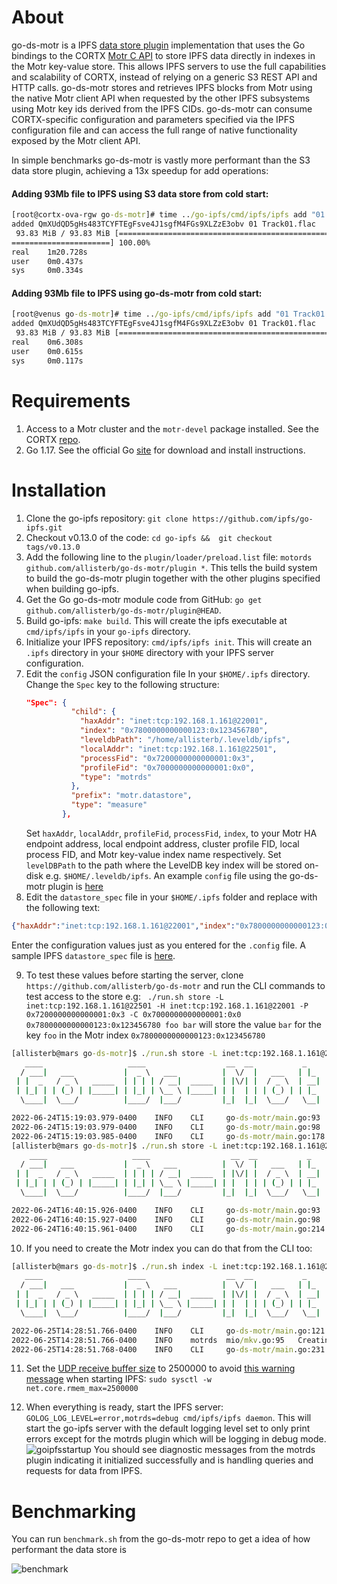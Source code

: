 # About

go-ds-motr is a IPFS [data store plugin](https://github.com/ipfs/go-datastore) implementation that uses the Go bindings to the CORTX [Motr C API](https://github.com/Seagate/cortx-motr/blob/main/doc/motr-developer-guide.md) to store IPFS data directly in indexes in the Motr key-value store. This allows IPFS servers to use the full capabilities and scalability of CORTX, instead of relying on a generic S3 REST API and HTTP calls. go-ds-motr stores and retrieves IPFS blocks from Motr using the native Motr client API when requested by the other IPFS subsystems using Motr key ids derived from the IPFS CIDs. go-ds-motr can consume CORTX-specific configuration and parameters specified via the IPFS configuration file and can access the full range of native functionality exposed by the Motr client API.

In simple benchmarks go-ds-motr is vastly more performant than the S3 data store plugin, achieving a 13x speedup for add operations:
#### Adding 93Mb file to IPFS using S3 data store from cold start:
```cmd
[root@cortx-ova-rgw go-ds-motr]# time ../go-ipfs/cmd/ipfs/ipfs add "01 Track01.flac"                                                                                                           
added QmXUdQD5gHs483TCYFTEgFsve4J1sgfM4FGs9XLZzE3obv 01 Track01.flac                                                                                                                           
 93.83 MiB / 93.83 MiB [=======================================================================================================================================================================
======================] 100.00%                                                                                                                                                                
real    1m20.728s                                                                                                                                                                              
user    0m0.437s                                                                                                                                                                               
sys     0m0.334s                                                                                                            
```
#### Adding 93Mb file to IPFS using go-ds-motr from cold start:
```cmd
[root@venus go-ds-motr]# time ../go-ipfs/cmd/ipfs/ipfs add "01 Track01.flac"                                                                                                                   
added QmXUdQD5gHs483TCYFTEgFsve4J1sgfM4FGs9XLZzE3obv 01 Track01.flac                                                                                                                           
 93.83 MiB / 93.83 MiB [==============================================================================================================================================================] 100.00%
real    0m6.308s                                                                                                
user    0m0.615s                                                                                             
sys     0m0.117s
```


# Requirements
1. Access to a Motr cluster and the `motr-devel` package installed. See the CORTX [repo](https://github.com/Seagate/cortx/releases).
2. Go 1.17. See the official Go [site](https://go.dev/doc/install) for download and install instructions.

# Installation
1. Clone the go-ipfs repository: `git clone https://github.com/ipfs/go-ipfs.git`
2. Checkout v0.13.0 of the code: `cd go-ipfs &&  git checkout tags/v0.13.0`
3. Add the following line to the `plugin/loader/preload.list` file: `motords github.com/allisterb/go-ds-motr/plugin *`. This tells the build system to build the go-ds-motr plugin together with the other plugins specified when building go-ipfs.
4. Get the Go go-ds-motr module code from GitHub: `go get github.com/allisterb/go-ds-motr/plugin@HEAD`.
5. Build go-ipfs: `make build`. This will create the ipfs executable at `cmd/ipfs/ipfs` in your `go-ipfs` directory.
6. Initialize your IPFS repository: `cmd/ipfs/ipfs init`. This will create an `.ipfs` directory in your `$HOME` directory with your IPFS server configuration.
7. Edit the `config` JSON configuration file In your `$HOME/.ipfs` directory. Change the `Spec` key to the following structure:
    ```json
    "Spec": {
              "child": {
                "haxAddr": "inet:tcp:192.168.1.161@22001",
                "index": "0x7800000000000123:0x123456780",
                "leveldbPath": "/home/allisterb/.leveldb/ipfs",
                "localAddr": "inet:tcp:192.168.1.161@22501",
                "processFid": "0x7200000000000001:0x3",
                "profileFid": "0x7000000000000001:0x0",
                "type": "motrds"
              },
              "prefix": "motr.datastore",
              "type": "measure"
            },
    ```
    Set `haxAddr`, `localAddr`, `profileFid`, `processFid`, `index`, to your Motr HA endpoint address, local endpoint address, cluster profile FID, local process FID, and Motr key-value index name respectively. Set `levelDBPath` to the path where the LevelDB key index will be stored on-disk e.g. `$HOME/.leveldb/ipfs`. An example `config` file using the go-ds-motr plugin is [here](https://github.com/allisterb/go-ds-motr)
8. Edit the `datastore_spec` file in your `$HOME/.ipfs` folder and replace with the following text:
```json 
{"haxAddr":"inet:tcp:192.168.1.161@22001","index":"0x7800000000000123:0x123456780","leveldbPath":"/home/allisterb/.leveldb/ipfs","localAddr":"inet:tcp:192.168.1.161@22501","processFid":"0x7200000000000001:0x3","profileFid":"0x7000000000000001:0x0"}
```
Enter the configuration values just as you entered for the `.config` file. A sample IPFS `datastore_spec` file is [here](https://github.com/allisterb/go-ds-motr/blob/master/config_example/datastore_spec).

9. To test these values before starting the server, clone `https://github.com/allisterb/go-ds-motr` and run the CLI commands to test access to the store e.g:
` ./run.sh store -L inet:tcp:192.168.1.161@22501 -H inet:tcp:192.168.1.161@22001 -P 0x7200000000000001:0x3 -C 0x7000000000000001:0x0 0x7800000000000123:0x123456780 foo bar`
will store the value `bar` for the key `foo` in the Motr  index `0x7800000000000123:0x123456780`
```cmd
[allisterb@mars go-ds-motr]$ ./run.sh store -L inet:tcp:192.168.1.161@22501 -H inet:tcp:192.168.1.161@22001 -P 0x7200000000000001:0x3 -C 0x7000000000000001:0x0 0x7800000000000123:0x123456780 foo bar
   ____                   ____                  __  __           _
  / ___|   ___           |  _ \   ___          |  \/  |   ___   | |_   _ __
 | |  _   / _ \   _____  | | | | / __|  _____  | |\/| |  / _ \  | __| | '__|
 | |_| | | (_) | |_____| | |_| | \__ \ |_____| | |  | | | (_) | | |_  | |
  \____|  \___/          |____/  |___/         |_|  |_|  \___/   \__| |_|

2022-06-24T15:19:03.979-0400    INFO    CLI     go-ds-motr/main.go:93   Initialized Motr client.
2022-06-24T15:19:03.979-0400    INFO    CLI     go-ds-motr/main.go:98   initialized Motr key-value index 0x7800000000000123:0x123456780.
2022-06-24T15:19:03.985-0400    INFO    CLI     go-ds-motr/main.go:178  Put object at key foo in index 0x7800000000000123:0x123456780
[allisterb@mars go-ds-motr]$ ./run.sh store -L inet:tcp:192.168.1.161@22501 -H inet:tcp:192.168.1.161@22001 -P 0x7200000000000001:0x3 -C 0x7000000000000001:0x0 0x7800000000000123:0x123456780 foo -s
    ____                   ____                  __  __           _
  / ___|   ___           |  _ \   ___          |  \/  |   ___   | |_   _ __
 | |  _   / _ \   _____  | | | | / __|  _____  | |\/| |  / _ \  | __| | '__|
 | |_| | | (_) | |_____| | |_| | \__ \ |_____| | |  | | | (_) | | |_  | |
  \____|  \___/          |____/  |___/         |_|  |_|  \___/   \__| |_|

2022-06-24T16:40:15.926-0400    INFO    CLI     go-ds-motr/main.go:93   Initialized Motr client.
2022-06-24T16:40:15.927-0400    INFO    CLI     go-ds-motr/main.go:98   initialized Motr key-value index 0x7800000000000123:0x123456780.
2022-06-24T16:40:15.961-0400    INFO    CLI     go-ds-motr/main.go:214  The size of object at key foo in index 0x7800000000000123:0x123456780 is 3.
```
10. If you need to create the Motr index you can do that from the CLI too:
```cmd
[allisterb@mars go-ds-motr]$ ./run.sh index -L inet:tcp:192.168.1.161@22501 -H inet:tcp:192.168.1.161@22001 -P 0x7200000000000001:0x3 -C 0x7000000000000001:0x0 0x7800000000000123:0x123456780 --create
   ____                   ____                  __  __           _
  / ___|   ___           |  _ \   ___          |  \/  |   ___   | |_   _ __
 | |  _   / _ \   _____  | | | | / __|  _____  | |\/| |  / _ \  | __| | '__|
 | |_| | | (_) | |_____| | |_| | \__ \ |_____| | |  | | | (_) | | |_  | |
  \____|  \___/          |____/  |___/         |_|  |_|  \___/   \__| |_|

2022-06-25T14:28:51.766-0400    INFO    CLI     go-ds-motr/main.go:121  Initialized Motr client.
2022-06-25T14:28:51.766-0400    INFO    motrds  mio/mkv.go:95   Creating index 0x7800000000000123:0x123456780...
2022-06-25T14:28:51.768-0400    INFO    CLI     go-ds-motr/main.go:231  Created or opened existing Motr key-value index 0x7800000000000123:0x123456780.
```                                                                                                                                                                                          
11. Set the [UDP receive buffer size](https://github.com/lucas-clemente/quic-go/wiki/UDP-Receive-Buffer-Size) to 2500000 to avoid [this warning message](https://discuss.ipfs.io/t/docker-failed-to-sufficiently-increase-receive-buffer-size/12498) when starting IPFS: `sudo sysctl -w net.core.rmem_max=2500000`
 
12. When everything is ready, start the IPFS server: 
`GOLOG_LOG_LEVEL=error,motrds=debug cmd/ipfs/ipfs daemon`.
This will start the go-ipfs server with the default logging level set to only print errors except for the motrds plugin which will be logging in debug mode.
![goipfsstartup](https://dm2301files.storage.live.com/y4mHDFP81DM0sRwtw_q4V3l5ksiUxmbCwrzalWucqAokzwJhAj4OAnEMldPP96pDUc8NXdmeFH2Pb_DRjeSqqb4QRPpLoCTP0PfQHcOLVdea81e4mxBKkVuwitPkdrXOUAsvn4ZgoLpYN6afZY9E9Y0lZ6m58ulscymR-MVYdGJfzyRm1DsO1I8vNxQY6EnP-t8?width=1920&height=884&cropmode=none)
You should see diagnostic messages from the motrds plugin indicating it initialized successfully and is handling queries and requests for data from IPFS.

# Benchmarking
You can run `benchmark.sh` from the go-ds-motr repo to get a idea of how performant the data store is

![benchmark](https://dm2301files.storage.live.com/y4mrOtvFoyt1br2fA5zhouJX_SZZDsNW_ma8mxas_BI0l3mgIo7ummUC_b1MwR3HPboEREdq3J7ecpd3opaaudminonrenX_yGLEdyZIZKn9iZiE5gTzljQ3NL2qymLC0jweRrqEN6WzQ-mpFHFmQxJHEnEMUO7boWXcCd-BfN7fR-9jRcxxN_RtpyIiO2m_yip?width=1918&height=1017&cropmode=none)